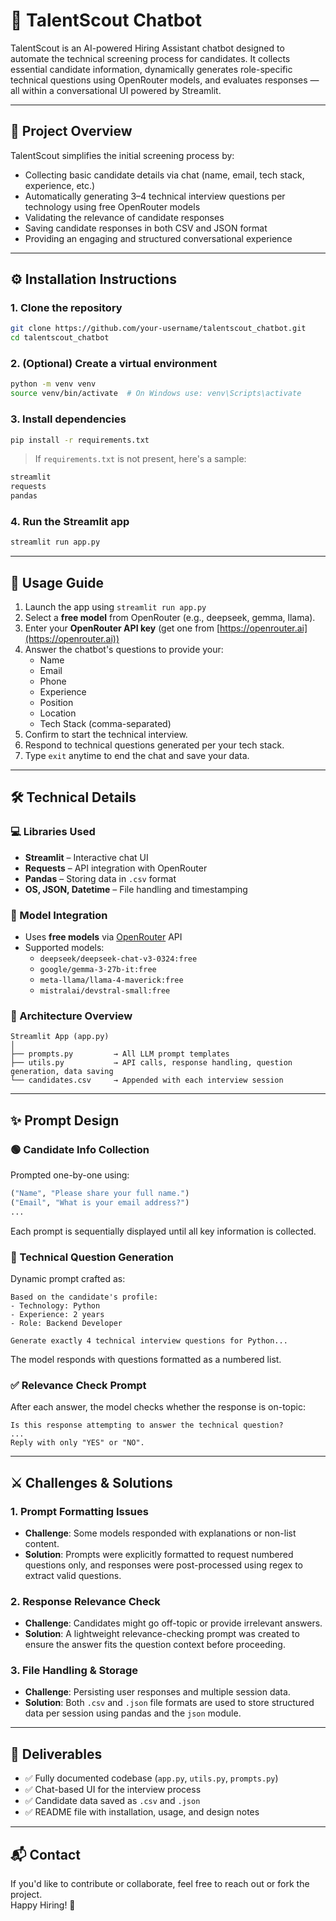 # 🤖 TalentScout Chatbot

TalentScout is an AI-powered Hiring Assistant chatbot designed to automate the technical screening process for candidates. It collects essential candidate information, dynamically generates role-specific technical questions using OpenRouter models, and evaluates responses — all within a conversational UI powered by Streamlit.

---

## 🧠 Project Overview

TalentScout simplifies the initial screening process by:

- Collecting basic candidate details via chat (name, email, tech stack, experience, etc.)
- Automatically generating 3–4 technical interview questions per technology using free OpenRouter models
- Validating the relevance of candidate responses
- Saving candidate responses in both CSV and JSON format
- Providing an engaging and structured conversational experience

---

## ⚙️ Installation Instructions

### 1. Clone the repository

```bash
git clone https://github.com/your-username/talentscout_chatbot.git
cd talentscout_chatbot
```

### 2. (Optional) Create a virtual environment

```bash
python -m venv venv
source venv/bin/activate  # On Windows use: venv\Scripts\activate
```

### 3. Install dependencies

```bash
pip install -r requirements.txt
```

> If `requirements.txt` is not present, here's a sample:

```txt
streamlit
requests
pandas
```

### 4. Run the Streamlit app

```bash
streamlit run app.py
```

---

## 🚀 Usage Guide

1. Launch the app using `streamlit run app.py`
2. Select a **free model** from OpenRouter (e.g., deepseek, gemma, llama).
3. Enter your **OpenRouter API key** (get one from [https://openrouter.ai](https://openrouter.ai))
4. Answer the chatbot's questions to provide your:
   - Name
   - Email
   - Phone
   - Experience
   - Position
   - Location
   - Tech Stack (comma-separated)
5. Confirm to start the technical interview.
6. Respond to technical questions generated per your tech stack.
7. Type `exit` anytime to end the chat and save your data.

---

## 🛠️ Technical Details

### 💻 Libraries Used

- **Streamlit** – Interactive chat UI
- **Requests** – API integration with OpenRouter
- **Pandas** – Storing data in `.csv` format
- **OS, JSON, Datetime** – File handling and timestamping

### 🤖 Model Integration

- Uses **free models** via [OpenRouter](https://openrouter.ai) API
- Supported models:  
  - `deepseek/deepseek-chat-v3-0324:free`  
  - `google/gemma-3-27b-it:free`  
  - `meta-llama/llama-4-maverick:free`  
  - `mistralai/devstral-small:free`

### 🧱 Architecture Overview

```
Streamlit App (app.py)
│
├── prompts.py         → All LLM prompt templates
├── utils.py           → API calls, response handling, question generation, data saving
└── candidates.csv     → Appended with each interview session
```

---

## ✨ Prompt Design

### 🟢 Candidate Info Collection

Prompted one-by-one using:

```python
("Name", "Please share your full name.")
("Email", "What is your email address?")
...
```

Each prompt is sequentially displayed until all key information is collected.

### 🧠 Technical Question Generation

Dynamic prompt crafted as:

```
Based on the candidate's profile:
- Technology: Python
- Experience: 2 years
- Role: Backend Developer

Generate exactly 4 technical interview questions for Python...
```

The model responds with questions formatted as a numbered list.

### ✅ Relevance Check Prompt

After each answer, the model checks whether the response is on-topic:

```
Is this response attempting to answer the technical question?
...
Reply with only "YES" or "NO".
```

---

## ⚔️ Challenges & Solutions

### 1. **Prompt Formatting Issues**
   - **Challenge**: Some models responded with explanations or non-list content.
   - **Solution**: Prompts were explicitly formatted to request numbered questions only, and responses were post-processed using regex to extract valid questions.

### 2. **Response Relevance Check**
   - **Challenge**: Candidates might go off-topic or provide irrelevant answers.
   - **Solution**: A lightweight relevance-checking prompt was created to ensure the answer fits the question context before proceeding.

### 3. **File Handling & Storage**
   - **Challenge**: Persisting user responses and multiple session data.
   - **Solution**: Both `.csv` and `.json` file formats are used to store structured data per session using pandas and the `json` module.

---

## 📂 Deliverables

- ✅ Fully documented codebase (`app.py`, `utils.py`, `prompts.py`)
- ✅ Chat-based UI for the interview process
- ✅ Candidate data saved as `.csv` and `.json`
- ✅ README file with installation, usage, and design notes

---

## 📬 Contact

If you'd like to contribute or collaborate, feel free to reach out or fork the project.  
Happy Hiring! 🚀